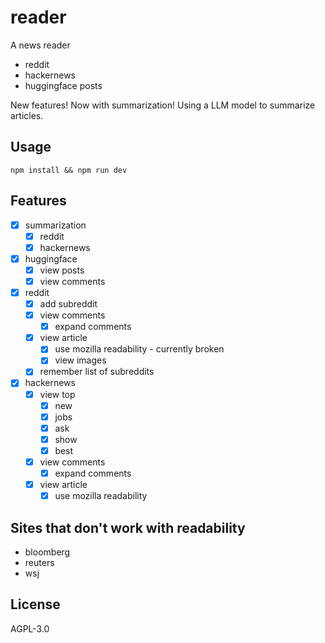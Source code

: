 # reader

A news reader

- reddit
- hackernews
- huggingface posts

New features! Now with summarization!
Using a LLM model to summarize articles.

## Usage

```command
npm install && npm run dev
```

## Features

- [x] summarization
  - [x] reddit
  - [x] hackernews
- [x] huggingface
  - [x] view posts
  - [x] view comments
- [x] reddit
  - [x] add subreddit
  - [x] view comments
    - [x] expand comments
  - [x] view article
    - [x] use mozilla readability - currently broken
    - [x] view images
  - [x] remember list of subreddits
- [x] hackernews
  - [x] view top
    - [x] new
    - [x] jobs
    - [x] ask
    - [x] show
    - [x] best
  - [x] view comments
    - [x] expand comments
  - [x] view article
    - [x] use mozilla readability

## Sites that don't work with readability

- bloomberg
- reuters
- wsj

## License

AGPL-3.0

